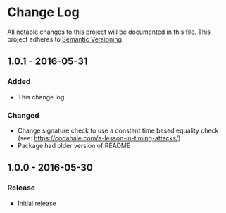 # Change Log
All notable changes to this project will be documented in this file.
This project adheres to [Semantic Versioning](http://semver.org/).

## 1.0.1 - 2016-05-31
### Added
- This change log

### Changed
- Change signature check to use a constant time based equality check (see: https://codahale.com/a-lesson-in-timing-attacks/)
- Package had older version of README

## 1.0.0 - 2016-05-30
### Release
- Initial release
